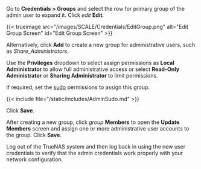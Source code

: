 &NewLine;

Go to **Credentials > Groups** and select the row for primary group of the admin user to expand it.
Click <i class="material-icons" aria-hidden="true" title="Edit">edit</i> **Edit**.

{{< trueimage src="/images/SCALE/Credentials/EditGroup.png" alt="Edit Group Screen" id="Edit Group Screen" >}}

Alternatively, click **Add** to create a new group for administrative users, such as *Share_Administrators*.

Use the **Privileges** dropdown to select assign permissions as **Local Administrator** to allow full administrative access or select **Read-Only Administrator** or **Sharing Administrator** to limit permissions.

If required, set the [sudo](https://www.sudo.ws/) permissions to assign this group.

{{< include file="/static/includes/AdminSudo.md" >}}

Click **Save**.

After creating a new group, click <i class="material-icons" aria-hidden="true" title="Members">group</i> **Members** to open the **Update Members** screen and assign one or more administrative user accounts to the group.
Click **Save**.

Log out of the TrueNAS system and then log back in using the new user credentials to verify that the admin credentials work properly with your network configuration.
